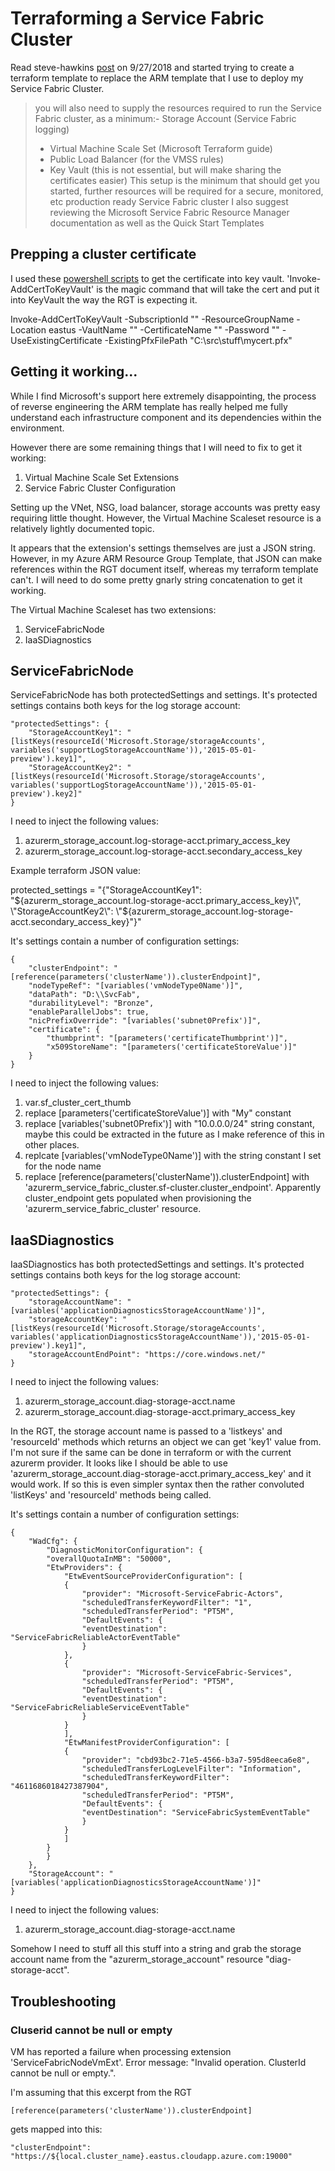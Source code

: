 # Terraforming a Service Fabric Cluster

Read steve-hawkins [post](https://github.com/terraform-providers/terraform-provider-azurerm/issues/1948) on 9/27/2018 and started trying to create a terraform template to replace the ARM template that I use to deploy my Service Fabric Cluster.


> you will also need to supply the resources required to run the Service Fabric cluster, as a minimum:-
> Storage Account (Service Fabric logging)
>  - Virtual Machine Scale Set (Microsoft Terraform guide)
>  - Public Load Balancer (for the VMSS rules)
>  - Key Vault (this is not essential, but will make sharing the certificates easier)
> This setup is the minimum that should get you started, further resources will be required for a secure, monitored, etc production ready Service Fabric cluster
> I also suggest reviewing the Microsoft Service Fabric Resource Manager documentation as well as the Quick Start Templates

## Prepping a cluster certificate

I used these [powershell scripts](https://github.com/ChackDan/Service-Fabric/tree/master/Scripts/ServiceFabricRPHelpers) to get the certificate into key vault. 'Invoke-AddCertToKeyVault' is the magic command that will take the cert and put it into KeyVault the way the RGT is expecting it.

Invoke-AddCertToKeyVault -SubscriptionId "<yourSubscription>" -ResourceGroupName <resourceGroupForVault> -Location eastus -VaultName "<yourVault>" -CertificateName "<certificateName>" -Password "<certificatePassword>" -UseExistingCertificate -ExistingPfxFilePath "C:\src\stuff\mycert.pfx"


## Getting it working...


While I find Microsoft's support here extremely disappointing, the process of reverse engineering the ARM template has really helped me fully understand each infrastructure component and its dependencies within the environment.

However there are some remaining things that I will need to fix to get it working:

1. Virtual Machine Scale Set Extensions
2. Service Fabric Cluster Configuration

Setting up the VNet, NSG, load balancer, storage accounts was pretty easy requiring little thought. However, the Virtual Machine Scaleset resource is a relatively lightly documented topic.

It appears that the extension's settings themselves are just a JSON string. However, in my Azure ARM Resource Group Template, that JSON can make references within the RGT document itself, whereas my terraform template can't. I will need to do some pretty gnarly string concatenation to get it working.

The Virtual Machine Scaleset has two extensions: 

1. ServiceFabricNode
2. IaaSDiagnostics


## ServiceFabricNode

ServiceFabricNode has both protectedSettings and settings. It's protected settings contains both keys for the log storage account:

```
"protectedSettings": {
    "StorageAccountKey1": "[listKeys(resourceId('Microsoft.Storage/storageAccounts', variables('supportLogStorageAccountName')),'2015-05-01-preview').key1]",
    "StorageAccountKey2": "[listKeys(resourceId('Microsoft.Storage/storageAccounts', variables('supportLogStorageAccountName')),'2015-05-01-preview').key2]"
}
```

I need to inject the following values:

1. azurerm_storage_account.log-storage-acct.primary_access_key
2. azurerm_storage_account.log-storage-acct.secondary_access_key


Example terraform JSON value:

protected_settings = "{\"StorageAccountKey1\": \"${azurerm_storage_account.log-storage-acct.primary_access_key}\", \"StorageAccountKey2\": \"${azurerm_storage_account.log-storage-acct.secondary_access_key}\"}"



It's settings contain a number of configuration settings:

```
{
    "clusterEndpoint": "[reference(parameters('clusterName')).clusterEndpoint]",
    "nodeTypeRef": "[variables('vmNodeType0Name')]",
    "dataPath": "D:\\SvcFab",
    "durabilityLevel": "Bronze",
    "enableParallelJobs": true,
    "nicPrefixOverride": "[variables('subnet0Prefix')]",
    "certificate": {
        "thumbprint": "[parameters('certificateThumbprint')]",
        "x509StoreName": "[parameters('certificateStoreValue')]"
    }
}
```

I need to inject the following values:

1. var.sf_cluster_cert_thumb
2. replace [parameters('certificateStoreValue')] with "My" constant
3. replace [variables('subnet0Prefix')] with "10.0.0.0/24" string constant, maybe this could be extracted in the future as I make reference of this in other places.
4. replcate [variables('vmNodeType0Name')] with the string constant I set for the node name
5. replace [reference(parameters('clusterName')).clusterEndpoint] with 'azurerm_service_fabric_cluster.sf-cluster.cluster_endpoint'. Apparently cluster_endpoint gets populated when provisioning the 'azurerm_service_fabric_cluster' resource.

## IaaSDiagnostics

IaaSDiagnostics has both protectedSettings and settings. It's protected settings contains both keys for the log storage account:

```
"protectedSettings": {
    "storageAccountName": "[variables('applicationDiagnosticsStorageAccountName')]",
    "storageAccountKey": "[listKeys(resourceId('Microsoft.Storage/storageAccounts', variables('applicationDiagnosticsStorageAccountName')),'2015-05-01-preview').key1]",
    "storageAccountEndPoint": "https://core.windows.net/"
}
```

I need to inject the following values:

1. azurerm_storage_account.diag-storage-acct.name
2. azurerm_storage_account.diag-storage-acct.primary_access_key

In the RGT, the storage account name is passed to a 'listkeys' and 'resourceId' methods which returns an object we can get 'key1' value from. I'm not sure if the same can be done in terraform or with the current azurerm provider. It looks like I should be able to use 'azurerm_storage_account.diag-storage-acct.primary_access_key' and it would work. If so this is even simpler syntax then the rather convoluted 'listKeys' and 'resourceId' methods being called.


It's settings contain a number of configuration settings:

```
{
    "WadCfg": {
        "DiagnosticMonitorConfiguration": {
        "overallQuotaInMB": "50000",
        "EtwProviders": {
            "EtwEventSourceProviderConfiguration": [
            {
                "provider": "Microsoft-ServiceFabric-Actors",
                "scheduledTransferKeywordFilter": "1",
                "scheduledTransferPeriod": "PT5M",
                "DefaultEvents": {
                "eventDestination": "ServiceFabricReliableActorEventTable"
                }
            },
            {
                "provider": "Microsoft-ServiceFabric-Services",
                "scheduledTransferPeriod": "PT5M",
                "DefaultEvents": {
                "eventDestination": "ServiceFabricReliableServiceEventTable"
                }
            }
            ],
            "EtwManifestProviderConfiguration": [
            {
                "provider": "cbd93bc2-71e5-4566-b3a7-595d8eeca6e8",
                "scheduledTransferLogLevelFilter": "Information",
                "scheduledTransferKeywordFilter": "4611686018427387904",
                "scheduledTransferPeriod": "PT5M",
                "DefaultEvents": {
                "eventDestination": "ServiceFabricSystemEventTable"
                }
            }
            ]
        }
        }
    },
    "StorageAccount": "[variables('applicationDiagnosticsStorageAccountName')]"
}
```

I need to inject the following values:

1. azurerm_storage_account.diag-storage-acct.name

Somehow I need to stuff all this stuff into a string and grab the storage account name from the "azurerm_storage_account" resource "diag-storage-acct".

## Troubleshooting

### Cluserid cannot be null or empty

VM has reported a failure when processing extension 'ServiceFabricNodeVmExt'. Error message: "Invalid operation. ClusterId cannot be null or empty.".

I'm assuming that this excerpt from the RGT 

```
[reference(parameters('clusterName')).clusterEndpoint] 
```

gets mapped into this: 

```
"clusterEndpoint": "https://${local.cluster_name}.eastus.cloudapp.azure.com:19000"
```


